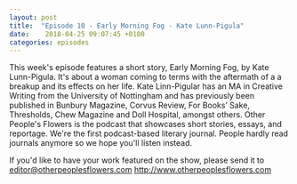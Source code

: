 ```yaml
---
layout: post
title:  "Episode 10 - Early Morning Fog - Kate Lunn-Pigula"
date:    2018-04-25 09:07:45 +0100
categories: episodes
---
```


This week's episode features a short story, Early Morning Fog, by Kate
Lunn-Pigula. It's about a woman coming to terms with the aftermath of
a a breakup and its effects on her life. Kate Linn-Pigular has an MA
in Creative Writing from the University of Nottingham and has
previously been published in Bunbury Magazine, Corvus Review, For
Books’ Sake, Thresholds, Chew Magazine and Doll Hospital, amongst
others. Other People's Flowers is the podcast that showcases short
stories, essays, and reportage. We're the first podcast-based literary
journal. People hardly read journals anymore so we hope you'll listen
instead.

If you'd like to have your work featured on the show, please send it to editor@otherpeoplesflowers.com http://www.otherpeoplesflowers.com
